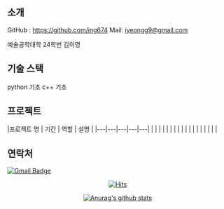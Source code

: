 ## 소개
GitHub : https://github.com/ing674
Mail: iyeongg9@gmail.com

예술공학대학 24학번 김이영 

## 기술 스택
python 기초
c++ 기초

## 프로젝트
|프로젝트 명 | 기간 | 역할 | 설명 |
|---|---|---|---|---|
|   |   |   |   |   |
|   |   |   |   |   |
|   |   |   |   |   |

## 연락처
  [![Gmail Badge](https://img.shields.io/badge/Gmail-d14836?style=flat-square&logo=Gmail&logoColor=white&link=mailto:iyeongg9@gmail.com)](mailto:iyeongg9@gmail.com)


<!--

**ing674/ing674** is a ✨ _special_ ✨ repository because its `README.md` (this file) appears on your GitHub profile.

Here are some ideas to get you started:

- 🔭 I’m currently working on ...
- 🌱 I’m currently learning ...
- 👯 I’m looking to collaborate on ...
- 🤔 I’m looking for help with ...
- 💬 Ask me about ...
- 📫 How to reach me: ...
- 😄 Pronouns: ...
- ⚡ Fun fact: ...
-->
<div align=center>

[![Hits](https://hits.seeyoufarm.com/api/count/incr/badge.svg?url=https%3A%2F%2Fgithub.com%2Fing674&count_bg=%23FFE747&title_bg=%234B4B4B&icon=&icon_color=%23E7E7E7&title=hits&edge_flat=false)](https://hits.seeyoufarm.com)

  [![Anurag's github stats](https://github-readme-stats.vercel.app/api?username=ing674)](https://github.com/anuraghazra/github-readme-stats)
  </div>
  

  
                                                                    
